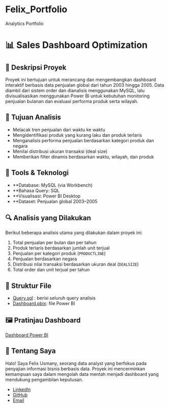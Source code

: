 # Felix_Portfolio
Analytics Portfolio
# 📊 Sales Dashboard Optimization

## 🧾 Deskripsi Proyek
Proyek ini bertujuan untuk merancang dan mengembangkan dashboard interaktif berbasis data penjualan global dari tahun 2003 hingga 2005. Data diambil dari sistem order dan dianalisis menggunakan MySQL, lalu divisualisasikan menggunakan Power BI untuk kebutuhan monitoring penjualan bulanan dan evaluasi performa produk serta wilayah.

## 🎯 Tujuan Analisis
- Melacak tren penjualan dari waktu ke waktu
- Mengidentifikasi produk yang kurang laku dan produk terlaris
- Menganalisis performa penjualan berdasarkan kategori produk dan negara
- Menilai distribusi ukuran transaksi (deal size)
- Memberikan filter dinamis berdasarkan waktu, wilayah, dan produk

## 🧰 Tools & Teknologi
- **Database: MySQL (via Workbench)
- **Bahasa Query: SQL
- **Visualisasi: Power BI Desktop
- **Dataset: Penjualan global 2003–2005

## 🔍 Analisis yang Dilakukan
Berikut beberapa analisis utama yang dilakukan dalam proyek ini:

1. Total penjualan per bulan dan per tahun
2. Produk terlaris berdasarkan jumlah unit terjual
3. Penjualan per kategori produk (`PRODUCTLINE`)
4. Penjualan berdasarkan negara 
5. Distribusi nilai transaksi berdasarkan ukuran deal (`DEALSIZE`)
6. Total order dan unit terjual per tahun

## 📁 Struktur File
- [Query.sql](Felix_sales_query.sql) : berisi seluruh query analisis
- [Dashboard.pbix](Dashboard_sales.pbix): file Power BI
## 🖼️ Pratinjau Dashboard
[Dashboard Power BI](Dashboard_preview.jpg)

## 👤 Tentang Saya
Halo! Saya Felix Usmany, seorang data analyst yang berfokus pada penyajian informasi bisnis berbasis data. Proyek ini mencerminkan kemampuan saya dalam mengolah data mentah menjadi dashboard yang mendukung pengambilan keputusan.

- [LinkedIn](https://www.linkedin.com/in/felix-usmany-346002351)
- [GitHub](https://github.com/felix11102000)
- [Email](felixusmany1110@gmail.com)
